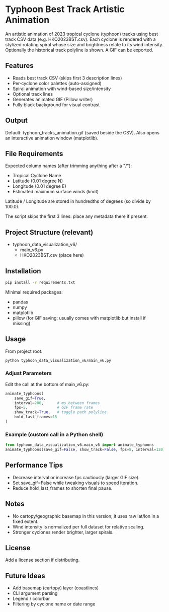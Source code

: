 # Typhoon Best Track Artistic Animation

An artistic animation of 2023 tropical cyclone (typhoon) tracks using best track CSV data (e.g. HKO2023BST.csv). Each cyclone is rendered with a stylized rotating spiral whose size and brightness relate to its wind intensity. Optionally the historical track polyline is shown. A GIF can be exported.

## Features
- Reads best track CSV (skips first 3 description lines)
- Per‑cyclone color palettes (auto-assigned)
- Spiral animation with wind-based size/intensity
- Optional track lines
- Generates animated GIF (Pillow writer)
- Fully black background for visual contrast

## Output
Default: typhoon_tracks_animation.gif (saved beside the CSV).
Also opens an interactive animation window (matplotlib).

## File Requirements
Expected column names (after trimming anything after a "/"):
- Tropical Cyclone Name
- Latitude (0.01 degree N)
- Longitude (0.01 degree E)
- Estimated maximum surface winds (knot)

Latitude / Longitude are stored in hundredths of degrees (so divide by 100.0).

The script skips the first 3 lines: place any metadata there if present.

## Project Structure (relevant)
- typhoon_data_visualization_v6/
  - main_v6.py
  - HKO2023BST.csv (place here)

## Installation
```bash
pip install -r requirements.txt
```
Minimal required packages:
- pandas
- numpy
- matplotlib
- pillow (for GIF saving; usually comes with matplotlib but install if missing)

## Usage
From project root:
```bash
python typhoon_data_visualization_v6/main_v6.py
```

### Adjust Parameters
Edit the call at the bottom of main_v6.py:
```python
animate_typhoons(
    save_gif=True,
    interval=200,      # ms between frames
    fps=5,             # GIF frame rate
    show_track=True,   # toggle path polyline
    hold_last_frames=15
)
```

### Example (custom call in a Python shell)
```python
from typhoon_data_visualization_v6.main_v6 import animate_typhoons
animate_typhoons(save_gif=False, show_track=False, fps=8, interval=120)
```

## Performance Tips
- Decrease interval or increase fps cautiously (larger GIF size).
- Set save_gif=False while tweaking visuals to speed iteration.
- Reduce hold_last_frames to shorten final pause.

## Notes
- No cartopy/geographic basemap in this version; it uses raw lat/lon in a fixed extent.
- Wind intensity is normalized per full dataset for relative scaling.
- Stronger cyclones render brighter, larger spirals.

## License
Add a license section if distributing.

## Future Ideas
- Add basemap (cartopy) layer (coastlines)
- CLI argument parsing
- Legend / colorbar
- Filtering by cyclone name or date range
